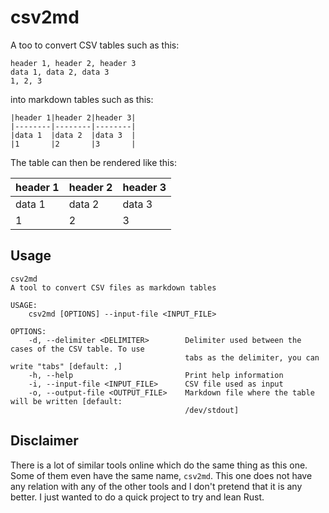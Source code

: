 # csv2md

A too to convert CSV tables such as this:

```
header 1, header 2, header 3
data 1, data 2, data 3
1, 2, 3
```

into markdown tables such as this:

```
|header 1|header 2|header 3|
|--------|--------|--------|
|data 1  |data 2  |data 3  |
|1       |2       |3       |
```

The table can then be rendered like this:

|header 1|header 2|header 3|
|--------|--------|--------|
|data 1  |data 2  |data 3  |
|1       |2       |3       |

## Usage

```
csv2md 
A tool to convert CSV files as markdown tables

USAGE:
    csv2md [OPTIONS] --input-file <INPUT_FILE>

OPTIONS:
    -d, --delimiter <DELIMITER>        Delimiter used between the cases of the CSV table. To use
                                       tabs as the delimiter, you can write "tabs" [default: ,]
    -h, --help                         Print help information
    -i, --input-file <INPUT_FILE>      CSV file used as input
    -o, --output-file <OUTPUT_FILE>    Markdown file where the table will be written [default:
                                       /dev/stdout]
```

## Disclaimer

There is a lot of similar tools online which do the same thing as this one. Some of them even have the same name, `csv2md`. This one does not have any relation with any of the other tools and I don't pretend that it is any better. I just wanted to do a quick project to try and lean Rust.

